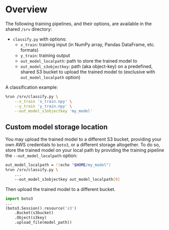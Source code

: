 # Overview

The following training pipelines, and their options, are available in the shared `/srv` directory:

- `classify.py` with options:
  - `x_train`: training input (in NumPy array, Pandas DataFrame, etc. formats)
  - `y_train`: training output
  - `out_model_localpath`: path to store the trained model to
  - `out_model_s3objectkey`: path (aka object-key) on a predefined, shared S3 bucket to upload the trained model to (exclusive with `out_model_localpath` option)

A classification example:
```sh
%run /srv/classify.py \
    --x_train 'x_train.npy' \
    --y_train 'y_train.npy' \
    --out_model_s3objectkey 'my_model'
```

## Custom model storage location

You may upload the trained model to a different S3 bucket, providing your own AWS credentials to `boto3`, or a different storage altogether. To do so, store the trained model on your local path by providing the training pipeline the `--out_model_localpath` option:

```sh
out_model_localpath = !(echo "$HOME/my_model")
%run /srv/classify.py \
    ...
    --out_model_s3objectkey out_model_localpath[0]
```

Then upload the trained model to a different bucket.
```py
import boto3
...
(boto3.Session().resource('s3')
    .Bucket(s3bucket)
    .Object(s3key)
    .upload_file(model_path))
```